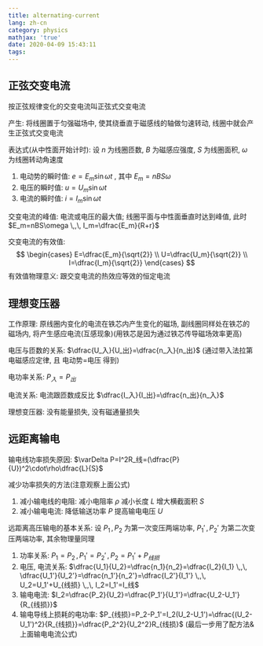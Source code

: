 ```yaml
---
title: alternating-current
lang: zh-cn
category: physics
mathjax: 'true'
date: 2020-04-09 15:43:11
tags:
---
```


## 正弦交变电流

按正弦规律变化的交变电流叫正弦式交变电流

产生: 将线圈置于匀强磁场中, 使其绕垂直于磁感线的轴做匀速转动, 线圈中就会产生正弦式交变电流

表达式(从中性面开始计时):
设 $n$ 为线圈匝数, $B$ 为磁感应强度, $S$ 为线圈面积, $\omega$ 为线圈转动角速度
1. 电动势的瞬时值: $e=E_m\sin\omega t$ , 其中 $E_m=nBS\omega$
2. 电压的瞬时值: $u=U_m\sin\omega t$
3. 电流的瞬时值: $i=I_m\sin\omega t$

交变电流的峰值: 电流或电压的最大值; 线圈平面与中性面垂直时达到峰值, 此时 $E_m=nBS\omega \,,\, I_m=\dfrac{E_m}{R+r}$

交变电流的有效值:
$$
\begin{cases}
    E=\dfrac{E_m}{\sqrt{2}} \\
    U=\dfrac{U_m}{\sqrt{2}} \\
    I=\dfrac{I_m}{\sqrt{2}}
\end{cases}
$$
有效值物理意义: 跟交变电流的热效应等效的恒定电流

## 理想变压器

工作原理: 原线圈内变化的电流在铁芯内产生变化的磁场, 副线圈同样处在铁芯的磁场内, 将产生感应电流(互感现象)(用铁芯是因为通过铁芯传导磁场效率更高)

电压与匝数的关系: $\dfrac{U_入}{U_出}=\dfrac{n_入}{n_出}$
(通过带入法拉第电磁感应定律, 且 电动势=电压 得到)

电功率关系: $P_入=P_出$

电流关系: 电流跟匝数成反比 $\dfrac{I_入}{I_出}=\dfrac{n_出}{n_入}$

理想变压器: 没有能量损失, 没有磁通量损失

## 远距离输电

输电线功率损失原因: $\varDelta P=I^2R_线=(\dfrac{P}{U})^2\cdot\rho\dfrac{L}{S}$

减少功率损失的方法(注意观察上面公式)
1. 减小输电线的电阻:
   减小电阻率 $\rho$
   减小长度 $L$
   增大横截面积 $S$
2. 减小输电电流:
   降低输送功率 $P$
   提高输电电压 $U$

远距离高压输电的基本关系:
设 $P_1 \,,\, P_2$ 为第一次变压两端功率, $P_1' \,,\, P_2'$ 为第二次变压两端功率, 其余物理量同理
1. 功率关系: $P_1=P_2 \,,\, P_1'=P_2' \,,\, P_2=P_1'+P_{线损}$
2. 电压, 电流关系: $\dfrac{U_1}{U_2}=\dfrac{n_1}{n_2}=\dfrac{I_2}{I_1} \,,\, \dfrac{U_1'}{U_2'}=\dfrac{n_1'}{n_2'}=\dfrac{I_2'}{I_1'} \,,\, U_2=U_1'+U_{线损} \,,\, I_2=I_1'=I_线$
3. 输电电流: $I_2=\dfrac{P_2}{U_2}=\dfrac{P_1'}{U_1'}=\dfrac{U_2-U_1'}{R_{线损}}$
4. 输电导线上损耗的电功率: $P_{线损}=P_2-P_1'=I_2(U_2-U_1')=\dfrac{(U_2-U_1')^2}{R_{线损}}=\dfrac{P_2^2}{U_2^2}R_{线损}$ (最后一步用了配方法&上面输电电流公式)
